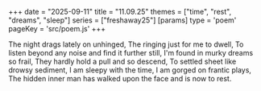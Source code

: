 +++
date = "2025-09-11"
title = "11.09.25"
themes = ["time", "rest", "dreams", "sleep"]
series = ["freshaway25"]
[params]
  type = 'poem'
  pageKey = 'src/poem.js'
+++

The night drags lately on unhinged,
The ringing just for me to dwell,
To listen beyond any noise and find it further still,
I'm found in murky dreams so frail,
They hardly hold a pull and so descend,
To settled sheet like drowsy sediment,
I am sleepy with the time,
I am gorged on frantic plays,
The hidden inner man has walked upon the face and is now to rest.
